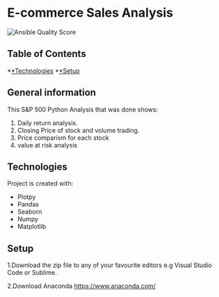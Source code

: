 ﻿# E-commerce Sales Analysis

![Ansible Quality Score](https://img.shields.io/badge/<LABEL>-<MESSAGE>-<COLOR>)

## Table of Contents 
*[*Technologies](#Technologies) 
*[*Setup](#setup)

## General information
This S&P 500  Python Analysis that was done shows:
1. Daily return analysis.
2. Closing Price of stock and volume trading.
3. Price comparism for each stock
4. value at risk analysis

## Technologies
Project is created with:
* Plotpy
* Pandas
* Seaborn
* Numpy
* Matplotlib


## Setup

1.Download the zip file to any of your favourite editors e.g Visual Studio Code or Sublime.

2.Download Anaconda https://www.anaconda.com/
